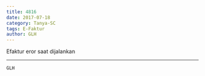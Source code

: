 ```yaml
---
title: 4816
date: 2017-07-18
category: Tanya-SC
tags: E-Faktur
author: GLH
---
```


Efaktur eror saat dijalankan

---



`GLH`

